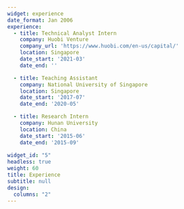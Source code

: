 ```yaml
---
widget: experience
date_format: Jan 2006
experience:
  - title: Technical Analyst Intern
    company: Huobi Venture
    company_url: 'https://www.huobi.com/en-us/capital/'
    location: Singapore
    date_start: '2021-03'
    date_end: ''

  - title: Teaching Assistant
    company: National University of Singapore
    location: Singapore
    date_start: '2017-07'
    date_end: '2020-05'

  - title: Research Intern
    company: Hunan University
    location: China
    date_start: '2015-06'
    date_end: '2015-09'
    
widget_id: "5"
headless: true
weight: 60
title: Experience
subtitle: null
design:
  columns: "2"
---
```

